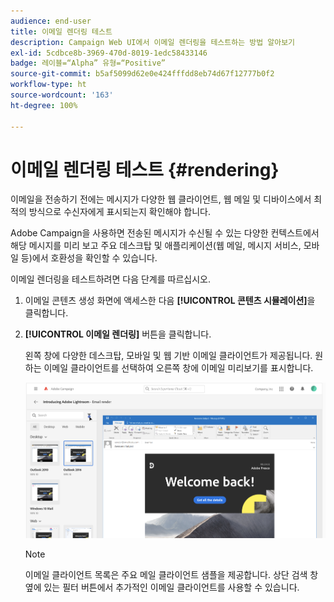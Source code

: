 ```yaml
---
audience: end-user
title: 이메일 렌더링 테스트
description: Campaign Web UI에서 이메일 렌더링을 테스트하는 방법 알아보기
exl-id: 5cdbce8b-3969-470d-8019-1edc58433146
badge: 레이블=“Alpha” 유형=“Positive”
source-git-commit: b5af5099d62e0e424fffdd8eb74d67f12777b0f2
workflow-type: ht
source-wordcount: '163'
ht-degree: 100%

---
```



# 이메일 렌더링 테스트 {#rendering}


이메일을 전송하기 전에는 메시지가 다양한 웹 클라이언트, 웹 메일 및 디바이스에서 최적의 방식으로 수신자에게 표시되는지 확인해야 합니다.

Adobe Campaign을 사용하면 전송된 메시지가 수신될 수 있는 다양한 컨텍스트에서 해당 메시지를 미리 보고 주요 데스크탑 및 애플리케이션(웹 메일, 메시지 서비스, 모바일 등)에서 호환성을 확인할 수 있습니다.

이메일 렌더링을 테스트하려면 다음 단계를 따르십시오.

1. 이메일 콘텐츠 생성 화면에 액세스한 다음 **[!UICONTROL 콘텐츠 시뮬레이션]**&#x200B;을 클릭합니다.

1. **[!UICONTROL 이메일 렌더링]** 버튼을 클릭합니다.

   왼쪽 창에 다양한 데스크탑, 모바일 및 웹 기반 이메일 클라이언트가 제공됩니다. 원하는 이메일 클라이언트를 선택하여 오른쪽 창에 이메일 미리보기를 표시합니다.

   ![](assets/render-context.png)

   >[!NOTE]
   >
   >이메일 클라이언트 목록은 주요 메일 클라이언트 샘플을 제공합니다. 상단 검색 창 옆에 있는 필터 버튼에서 추가적인 이메일 클라이언트를 사용할 수 있습니다.
